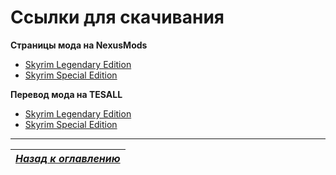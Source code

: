 # Ссылки для скачивания

**Страницы мода на NexusMods**

+ [Skyrim Legendary Edition](https://www.nexusmods.com/skyrim/mods/68425)
+ [Skyrim Special Edition](https://www.nexusmods.com/skyrimspecialedition/mods/1137)

**Перевод мода на TESALL**

+ [Skyrim Legendary Edition](https://tesall.ru/files/modi-dlya-skyrim/9200-ordinator-perki-skairima)
+ [Skyrim Special Edition](https://tesall.ru/files/modi-dlya-skyrim-se/11425-ordinator-perki-skairima-sse)

------

|[*Назад к оглавлению*](Оглавление.md)|
|:---:|
